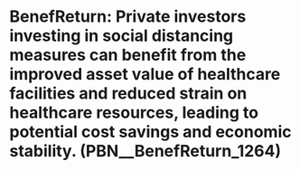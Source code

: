 # BenefReturn: __Private investors investing in social distancing measures can benefit from the improved asset value of healthcare facilities and reduced strain on healthcare resources, leading to potential cost savings and economic stability.__ (PBN__BenefReturn_1264)

